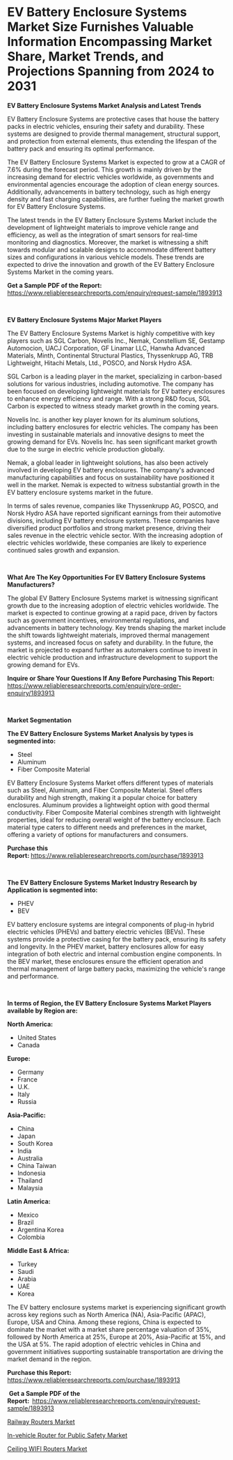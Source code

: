 <p><h1>EV Battery Enclosure Systems Market Size Furnishes Valuable Information Encompassing Market Share, Market Trends, and Projections Spanning from 2024 to 2031</h1></p><p><strong>EV Battery Enclosure Systems Market Analysis and Latest Trends</strong></p>
<p><p>EV Battery Enclosure Systems are protective cases that house the battery packs in electric vehicles, ensuring their safety and durability. These systems are designed to provide thermal management, structural support, and protection from external elements, thus extending the lifespan of the battery pack and ensuring its optimal performance.</p><p>The EV Battery Enclosure Systems Market is expected to grow at a CAGR of 7.6% during the forecast period. This growth is mainly driven by the increasing demand for electric vehicles worldwide, as governments and environmental agencies encourage the adoption of clean energy sources. Additionally, advancements in battery technology, such as high energy density and fast charging capabilities, are further fueling the market growth for EV Battery Enclosure Systems.</p><p>The latest trends in the EV Battery Enclosure Systems Market include the development of lightweight materials to improve vehicle range and efficiency, as well as the integration of smart sensors for real-time monitoring and diagnostics. Moreover, the market is witnessing a shift towards modular and scalable designs to accommodate different battery sizes and configurations in various vehicle models. These trends are expected to drive the innovation and growth of the EV Battery Enclosure Systems Market in the coming years.</p></p>
<p><strong>Get a Sample PDF of the Report:&nbsp;</strong> <a href="https://www.reliableresearchreports.com/enquiry/request-sample/1893913">https://www.reliableresearchreports.com/enquiry/request-sample/1893913</a></p>
<p>&nbsp;</p>
<p><strong>EV Battery Enclosure Systems Major Market Players</strong></p>
<p><p>The EV Battery Enclosure Systems Market is highly competitive with key players such as SGL Carbon, Novelis Inc., Nemak, Constellium SE, Gestamp Automocion, UACJ Corporation, GF Linamar LLC, Hanwha Advanced Materials, Minth, Continental Structural Plastics, Thyssenkrupp AG, TRB Lightweight, Hitachi Metals, Ltd., POSCO, and Norsk Hydro ASA.</p><p>SGL Carbon is a leading player in the market, specializing in carbon-based solutions for various industries, including automotive. The company has been focused on developing lightweight materials for EV battery enclosures to enhance energy efficiency and range. With a strong R&D focus, SGL Carbon is expected to witness steady market growth in the coming years.</p><p>Novelis Inc. is another key player known for its aluminum solutions, including battery enclosures for electric vehicles. The company has been investing in sustainable materials and innovative designs to meet the growing demand for EVs. Novelis Inc. has seen significant market growth due to the surge in electric vehicle production globally.</p><p>Nemak, a global leader in lightweight solutions, has also been actively involved in developing EV battery enclosures. The company's advanced manufacturing capabilities and focus on sustainability have positioned it well in the market. Nemak is expected to witness substantial growth in the EV battery enclosure systems market in the future.</p><p>In terms of sales revenue, companies like Thyssenkrupp AG, POSCO, and Norsk Hydro ASA have reported significant earnings from their automotive divisions, including EV battery enclosure systems. These companies have diversified product portfolios and strong market presence, driving their sales revenue in the electric vehicle sector. With the increasing adoption of electric vehicles worldwide, these companies are likely to experience continued sales growth and expansion.</p></p>
<p>&nbsp;</p>
<p><strong>What Are The Key Opportunities For EV Battery Enclosure Systems Manufacturers?</strong></p>
<p><p>The global EV Battery Enclosure Systems market is witnessing significant growth due to the increasing adoption of electric vehicles worldwide. The market is expected to continue growing at a rapid pace, driven by factors such as government incentives, environmental regulations, and advancements in battery technology. Key trends shaping the market include the shift towards lightweight materials, improved thermal management systems, and increased focus on safety and durability. In the future, the market is projected to expand further as automakers continue to invest in electric vehicle production and infrastructure development to support the growing demand for EVs.</p></p>
<p><strong>Inquire or Share Your Questions If Any Before Purchasing This Report:</strong> <a href="https://www.reliableresearchreports.com/enquiry/pre-order-enquiry/1893913">https://www.reliableresearchreports.com/enquiry/pre-order-enquiry/1893913</a></p>
<p>&nbsp;</p>
<p><strong>Market Segmentation</strong></p>
<p><strong>The EV Battery Enclosure Systems Market Analysis by types is segmented into:</strong></p>
<p><ul><li>Steel</li><li>Aluminum</li><li>Fiber Composite Material</li></ul></p>
<p><p>EV Battery Enclosure Systems Market offers different types of materials such as Steel, Aluminum, and Fiber Composite Material. Steel offers durability and high strength, making it a popular choice for battery enclosures. Aluminum provides a lightweight option with good thermal conductivity. Fiber Composite Material combines strength with lightweight properties, ideal for reducing overall weight of the battery enclosure. Each material type caters to different needs and preferences in the market, offering a variety of options for manufacturers and consumers.</p></p>
<p><strong>Purchase this Report:&nbsp;</strong><a href="https://www.reliableresearchreports.com/purchase/1893913">https://www.reliableresearchreports.com/purchase/1893913</a></p>
<p>&nbsp;</p>
<p><strong>The EV Battery Enclosure Systems Market Industry Research by Application is segmented into:</strong></p>
<p><ul><li>PHEV</li><li>BEV</li></ul></p>
<p><p>EV battery enclosure systems are integral components of plug-in hybrid electric vehicles (PHEVs) and battery electric vehicles (BEVs). These systems provide a protective casing for the battery pack, ensuring its safety and longevity. In the PHEV market, battery enclosures allow for easy integration of both electric and internal combustion engine components. In the BEV market, these enclosures ensure the efficient operation and thermal management of large battery packs, maximizing the vehicle's range and performance.</p></p>
<p>&nbsp;</p>
<p><strong>In terms of Region, the EV Battery Enclosure Systems Market Players available by Region are:</strong></p>
<p>
    <p> <strong> North America: </strong>
        <ul>
            <li>United States</li>
            <li>Canada</li>
        </ul>
        </p> 
    <p> <strong> Europe: </strong>
        <ul>
            <li>Germany</li>
            <li>France</li>
            <li>U.K.</li>
            <li>Italy</li>
            <li>Russia</li>
        </ul>
        </p> 
    <p> <strong> Asia-Pacific: </strong>
        <ul>
            <li>China</li>
            <li>Japan</li>
            <li>South Korea</li>
            <li>India</li>
            <li>Australia</li>
            <li>China Taiwan</li>
            <li>Indonesia</li>
            <li>Thailand</li>
            <li>Malaysia</li>
        </ul>
        </p> 
    <p> <strong> Latin America: </strong>
        <ul>
            <li>Mexico</li>
            <li>Brazil</li>
            <li>Argentina Korea</li>
            <li>Colombia</li>
        </ul>
        </p> 
    <p> <strong> Middle East & Africa: </strong>
        <ul>
            <li>Turkey</li>
            <li>Saudi</li>
            <li>Arabia</li>
            <li>UAE</li>
            <li>Korea</li>
        </ul>
    </p>
    </p>
<p><p>The EV battery enclosure systems market is experiencing significant growth across key regions such as North America (NA), Asia-Pacific (APAC), Europe, USA and China. Among these regions, China is expected to dominate the market with a market share percentage valuation of 35%, followed by North America at 25%, Europe at 20%, Asia-Pacific at 15%, and the USA at 5%. The rapid adoption of electric vehicles in China and government initiatives supporting sustainable transportation are driving the market demand in the region.</p></p>
<p><strong>Purchase this Report: </strong><a href="https://www.reliableresearchreports.com/purchase/1893913">https://www.reliableresearchreports.com/purchase/1893913</a></p>
<p>&nbsp;<strong>Get a Sample PDF of the Report:&nbsp;&nbsp;</strong><a href="https://www.reliableresearchreports.com/enquiry/request-sample/1893913">https://www.reliableresearchreports.com/enquiry/request-sample/1893913</a></p>
<p><strong></strong></p>
<p><p><a href="https://view.publitas.com/reportprime-1/railway-routers-market-size-growth-and-forecast-from-2023-2030/">Railway Routers Market</a></p><p><a href="https://view.publitas.com/reportprime-1/in-vehicle-router-for-public-safety-market-growth-market-trends-covid-19-impact-and-forecasts-for-period-from-2023-2030/">In-vehicle Router for Public Safety Market</a></p><p><a href="https://view.publitas.com/reportprime-1/ceiling-wifi-routers-market-size-market-trends-and-growth-outlook-forecasted-for-period-from-2023-to-2030/">Ceiling WIFI Routers Market</a></p></p>